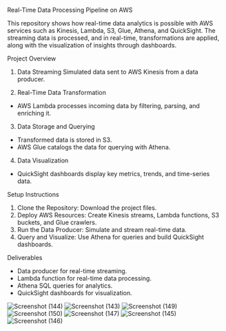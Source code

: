 Real-Time Data Processing Pipeline on AWS 

This repository shows how real-time data analytics is possible with AWS services such as Kinesis, Lambda, S3, Glue, Athena, and QuickSight. The streaming data is processed, and in real-time, transformations are applied, along with the visualization of insights through dashboards. 

 
Project Overview
 
1. Data Streaming 
Simulated data sent to AWS Kinesis from a data producer. 
 
2. Real-Time Data Transformation
- AWS Lambda processes incoming data by filtering, parsing, and enriching it.  

3. Data Storage and Querying  
- Transformed data is stored in S3.  
- AWS Glue catalogs the data for querying with Athena.  

4. Data Visualization
- QuickSight dashboards display key metrics, trends, and time-series data.


Setup Instructions  

1. Clone the Repository: Download the project files.
2. Deploy AWS Resources: Create Kinesis streams, Lambda functions, S3 buckets, and Glue crawlers.  
3. Run the Data Producer: Simulate and stream real-time data.  
4. Query and Visualize: Use Athena for queries and build QuickSight dashboards.  


Deliverables  

- Data producer for real-time streaming.  
- Lambda function for real-time data processing.  
- Athena SQL queries for analytics.  
- QuickSight dashboards for visualization.

![Screenshot (144)](https://github.com/user-attachments/assets/29cf7185-addc-4b83-9c14-7a162c170ecd)
![Screenshot (143)](https://github.com/user-attachments/assets/ef70ad44-a593-4e04-924f-97e3ce9b13e9)
![Screenshot (149)](https://github.com/user-attachments/assets/20dc20c6-93c5-43ca-b960-48641af5de34)
![Screenshot (150)](https://github.com/user-attachments/assets/e83f049e-7677-45ba-9eda-713b00532315)
![Screenshot (147)](https://github.com/user-attachments/assets/05936e91-6d6f-4a83-ad6b-329285a36235)
![Screenshot (145)](https://github.com/user-attachments/assets/0ae96a18-4968-4331-829a-04e9ec840e87)
![Screenshot (146)](https://github.com/user-attachments/assets/a0e0c9c8-34b4-441b-8e75-0b2c9831fa73)
